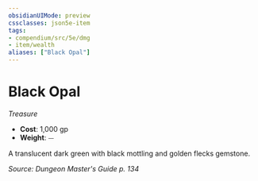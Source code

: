 ```yaml
---
obsidianUIMode: preview
cssclasses: json5e-item
tags:
- compendium/src/5e/dmg
- item/wealth
aliases: ["Black Opal"]
---
```

# Black Opal
*Treasure*  

- **Cost**: 1,000 gp
- **Weight**: ⏤

A translucent dark green with black mottling and golden flecks gemstone.

*Source: Dungeon Master's Guide p. 134*